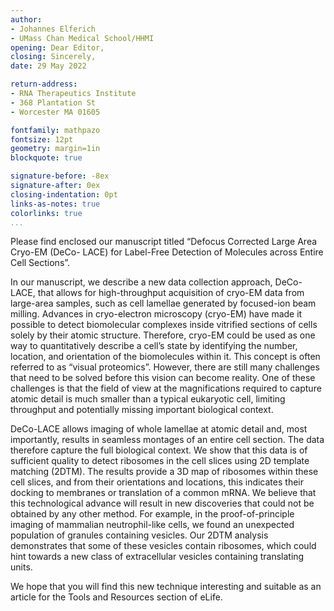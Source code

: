 ```yaml
---
author:
- Johannes Elferich
- UMass Chan Medical School/HHMI
opening: Dear Editor,
closing: Sincerely,
date: 29 May 2022

return-address: 
- RNA Therapeutics Institute
- 368 Plantation St
- Worcester MA 01605

fontfamily: mathpazo
fontsize: 12pt
geometry: margin=1in
blockquote: true

signature-before: -8ex
signature-after: 0ex
closing-indentation: 0pt
links-as-notes: true
colorlinks: true
...
```


Please find enclosed our manuscript titled “Defocus Corrected Large Area Cryo-EM (DeCo- LACE) for Label-Free Detection of Molecules across Entire Cell Sections”.

In our manuscript, we describe a new data collection approach, DeCo-LACE, that allows for high-throughput acquisition of cryo-EM data from large-area samples, such as cell lamellae generated by focused-ion beam milling. Advances in cryo-electron microscopy (cryo-EM) have made it possible to detect biomolecular complexes inside vitrified sections of cells solely by their atomic structure. Therefore, cryo-EM could be used as one way to quantitatively describe a cell’s state by identifying the number, location, and orientation of the biomolecules within it. This concept is often referred to as “visual proteomics”. However, there are still many challenges that need to be solved before this vision can become reality. One of these challenges is that the field of view at the magnifications required to capture atomic detail is much smaller than a typical eukaryotic cell, limiting throughput and potentially missing important biological context.

DeCo-LACE allows imaging of whole lamellae at atomic detail and, most importantly, results in seamless montages of an entire cell section. The data therefore capture the full biological context. We show that this data is of sufficient quality to detect ribosomes in the cell slices using 2D template matching (2DTM). The results provide a 3D map of ribosomes within these cell slices, and from their orientations and locations, this indicates their docking to membranes or translation of a common mRNA. We believe that this technological advance will result in new discoveries that could not be obtained by any other method. For example, in the proof-of-principle imaging of mammalian neutrophil-like cells, we found an unexpected population of granules containing vesicles. Our 2DTM analysis demonstrates that some of these vesicles contain ribosomes, which could hint towards a new class of extracellular vesicles containing translating units.

We hope that you will find this new technique interesting and suitable as an article for the Tools and Resources section of eLife. 
